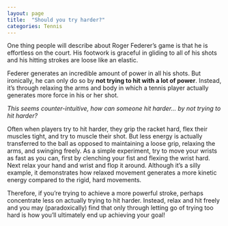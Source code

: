 ```yaml
---
layout: page
title:  "Should you try harder?"
categories: Tennis
---
```

One thing people will describe about Roger Federer’s game is that he is effortless on the court. His footwork is graceful in gliding to all of his shots and his hitting strokes are loose like an elastic.

Federer generates an incredible amount of power in all his shots. But ironically, he can only do so by **not trying to hit with a lot of power**. Instead, it’s through relaxing the arms and body in which a tennis player actually generates more force in his or her shot. 

*This seems counter-intuitive, how can someone hit harder… by not trying to hit harder?*

Often when players try to hit harder, they grip the racket hard, flex their muscles tight, and try to muscle their shot. But less energy is actually transferred to the ball as opposed to maintaining a loose grip, relaxing the arms, and swinging freely. As a simple experiment, try to move your wrists as fast as you can, first by clenching your fist and flexing the wrist hard. Next relax your hand and wrist and flop it around. Although it’s a silly example, it demonstrates how relaxed movement generates a more kinetic energy compared to the rigid, hard movements.

Therefore, if you’re trying to achieve a more powerful stroke, perhaps concentrate less on actually trying to hit harder. Instead, relax and hit freely and you may (paradoxically) find that only through letting go of trying too hard is how you’ll ultimately end up achieving your goal!
